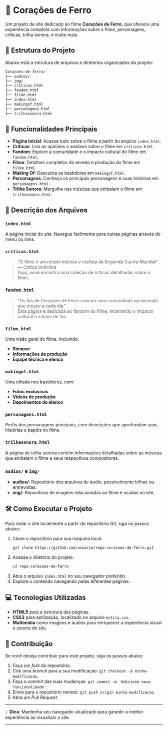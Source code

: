 # 🖤 Corações de Ferro

Um projeto de site dedicado ao filme **Corações de Ferro**, que oferece uma experiência completa com informações sobre o filme, personagens, críticas, trilha sonora, e muito mais.

## 📂 Estrutura do Projeto

Abaixo está a estrutura de arquivos e diretórios organizados do projeto:

```bash
Coracoes-de-ferro/
├── audios/
├── img/
├── criticas.html
├── fandom.html
├── filme.html
├── index.html
├── makingof.html
├── personagens.html
├── trilhasonora.html
```

## 🌟 Funcionalidades Principais

- **Página Inicial**: Acesse tudo sobre o filme a partir do arquivo `index.html`.
- **Críticas**: Leia as opiniões e análises sobre o filme em `criticas.html`.
- **Fandom**: Explore a comunidade e o impacto cultural do filme em `fandom.html`.
- **Filme**: Detalhes completos do enredo e produção do filme em `filme.html`.
- **Making Of**: Descubra os bastidores em `makingof.html`.
- **Personagens**: Conheça os principais personagens e suas histórias em `personagens.html`.
- **Trilha Sonora**: Mergulhe nas músicas que embalam o filme em `trilhasonora.html`.

## 📄 Descrição dos Arquivos

### `index.html`
A página inicial do site. Navegue facilmente para outras páginas através do menu ou links.

### `criticas.html`
> "O filme é um retrato intenso e realista da Segunda Guerra Mundial" — *Crítica anônima*  
Aqui, você encontra uma coleção de críticas detalhadas sobre o filme.

### `fandom.html`
> "Os fãs de Corações de Ferro criaram uma comunidade apaixonada que cresce a cada dia."  
Esta página é dedicada ao fandom do filme, mostrando o impacto cultural e a base de fãs.

### `filme.html`
Uma visão geral do filme, incluindo:
- **Sinopse**
- **Informações de produção**
- **Equipe técnica e elenco**

### `makingof.html`
Uma olhada nos bastidores, com:
- **Fotos exclusivas**
- **Vídeos de produção**
- **Depoimentos do elenco**

### `personagens.html`
Perfis dos personagens principais, com descrições que aprofundam suas histórias e papéis no filme.

### `trilhasonora.html`
A página de trilha sonora contém informações detalhadas sobre as músicas que embalam o filme e seus respectivos compositores.

### `audios/` e `img/`
- **audios/**: Repositório dos arquivos de áudio, possivelmente trilhas ou entrevistas.
- **img/**: Repositório de imagens relacionadas ao filme e usadas no site.

## 🛠️ Como Executar o Projeto

Para rodar o site localmente a partir do repositório Git, siga os passos abaixo:

1. Clone o repositório para sua máquina local:
   ```bash
   git clone https://github.com/usuario/repo-coracoes-de-ferro.git
   ```
2. Acesse o diretório do projeto:
   ```bash
   cd repo-coracoes-de-ferro
   ```
3. Abra o arquivo `index.html` no seu navegador preferido.
4. Explore o conteúdo navegando pelas diferentes páginas.

## 💻 Tecnologias Utilizadas

- **HTML5** para a estrutura das páginas.
- **CSS3** para estilização, localizado no arquivo `estilo.css`.
- **Multimídia** como imagens e áudios para enriquecer a experiência visual e sonora do site.

## 🎯 Contribuição

Se você deseja contribuir para este projeto, siga os passos abaixo:

1. Faça um _fork_ do repositório.
2. Crie uma _branch_ para a sua modificação: `git checkout -b minha-modificacao`.
3. Faça o _commit_ das suas mudanças: `git commit -m 'Adiciona nova funcionalidade'`.
4. Envie para o repositório remoto: `git push origin minha-modificacao`.
5. Abra um _Pull Request_.

---

💡 **Dica**: Mantenha seu navegador atualizado para garantir a melhor experiência ao visualizar o site.

---